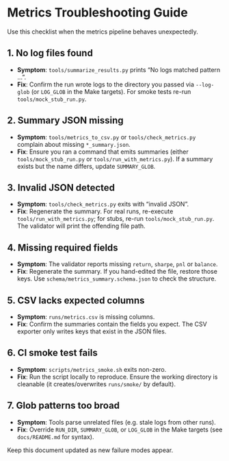# Metrics Troubleshooting Guide

Use this checklist when the metrics pipeline behaves unexpectedly.

## 1. No log files found

- **Symptom**: `tools/summarize_results.py` prints “No logs matched pattern …”.
- **Fix**: Confirm the run wrote logs to the directory you passed via `--log-glob`
  (or `LOG_GLOB` in the Make targets). For smoke tests re-run
  `tools/mock_stub_run.py`.

## 2. Summary JSON missing

- **Symptom**: `tools/metrics_to_csv.py` or `tools/check_metrics.py` complain
  about missing `*_summary.json`.
- **Fix**: Ensure you ran a command that emits summaries (either
  `tools/mock_stub_run.py` or `tools/run_with_metrics.py`). If a summary exists
  but the name differs, update `SUMMARY_GLOB`.

## 3. Invalid JSON detected

- **Symptom**: `tools/check_metrics.py` exits with “invalid JSON”.
- **Fix**: Regenerate the summary. For real runs, re-execute
  `tools/run_with_metrics.py`; for stubs, re-run `tools/mock_stub_run.py`.
  The validator will print the offending file path.

## 4. Missing required fields

- **Symptom**: The validator reports missing `return`, `sharpe`, `pnl` or `balance`.
- **Fix**: Regenerate the summary. If you hand-edited the file, restore those keys.
  Use `schema/metrics_summary.schema.json` to check the structure.

## 5. CSV lacks expected columns

- **Symptom**: `runs/metrics.csv` is missing columns.
- **Fix**: Confirm the summaries contain the fields you expect. The CSV exporter
  only writes keys that exist in the JSON files.

## 6. CI smoke test fails

- **Symptom**: `scripts/metrics_smoke.sh` exits non-zero.
- **Fix**: Run the script locally to reproduce. Ensure the working directory is
  cleanable (it creates/overwrites `runs/smoke/` by default).

## 7. Glob patterns too broad

- **Symptom**: Tools parse unrelated files (e.g. stale logs from other runs).
- **Fix**: Override `RUN_DIR`, `SUMMARY_GLOB`, or `LOG_GLOB` in the Make targets
  (see `docs/README.md` for syntax).

Keep this document updated as new failure modes appear.
